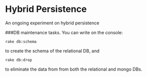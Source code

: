 Hybrid Persistence
====================

An ongoing experiment on hybrid persistence

###DB maintenance tasks.
You can write on the console:

```
rake db:schema
```

to create the schema of the relational DB, and

```
rake db:drop
```

to eliminate the data from from both the relational and mongo DBs.